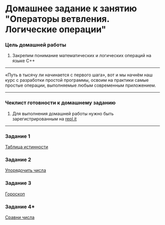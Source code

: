 
# Домашнее задание к занятию "Операторы ветвления. Логические операции"

### Цель домашней работы

1. Закрепим понимание математических и логических операций на языке С++

   

------

«Путь в тысячу ли начинается с первого шага», вот и мы начнём наш курс с разработки простой программы, освоим на практики самые простые операции, выполняемые любым современным приложением.

------

### Чеклист готовности к домашнему заданию

1. Для выполнения домашней работы нужно быть зарегистрированным на [repl.it](https://repl.it/)

------

### Задание 1
[Таблица истинности](https://github.com/netology-code/cpps-homeworks/tree/main/1.2/1.2.1#%D0%B7%D0%B0%D0%B4%D0%B0%D0%BD%D0%B8%D0%B5-1-%D1%82%D0%B0%D0%B1%D0%BB%D0%B8%D1%86%D0%B0-%D0%B8%D1%81%D1%82%D0%B8%D0%BD%D0%BD%D0%BE%D1%81%D1%82%D0%B8)

### Задание 2
[Упорядочить числа](https://github.com/netology-code/cpps-homeworks/tree/main/1.2/1.2.2)


### Задание 3
[Гороскоп]()


### Задание 4*
[Сравни числа]()


